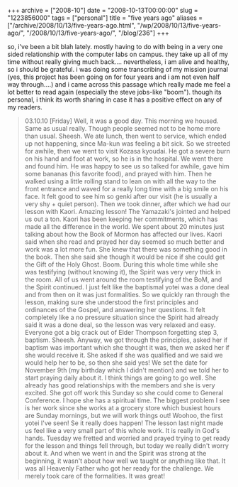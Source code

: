 +++
archive = ["2008-10"]
date = "2008-10-13T00:00:00"
slug = "1223856000"
tags = ["personal"]
title = "five years ago"
aliases = ["/archive/2008/10/13/five-years-ago.html", "/wp/2008/10/13/five-years-ago/", "/2008/10/13/five-years-ago/", "/blog/236"]
+++

so, i've been a bit blah lately. mostly having to do with being in a very
one sided relationship with the computer labs on campus. they take up all
of my time without really giving much back.... nevertheless, i am alive
and healthy, so i should be grateful. i was doing some transcribing of my
mission journal (yes, this project has been going on for four years and
i am not even half way through....) and i came across this passage which
really made me feel a lot better to read again (especially the steve
jobs-like "boom"). though its personal, i think its worth sharing in case
it has a positive effect on any of my readers.

> 03.10.10 [Friday]
Well, it was a good day. This morning we housed. Same as usual really.
Though people seemed not to be home more than usual. Sheesh. We ate lunch,
then went to service, which ended up not happening, since Ma-kun was
feeling a bit sick. So we streeted for awhile, then we went to visit
Kozasa kyoudai. He got a severe burn on his hand and foot at work, so he
is in the hospital. We went there and found him. He was happy to see us so
talked for awhile, gave him some bananas (his favorite food), and prayed
with him. Then he walked using a little rolling stand to lean on with all
the way to the front entrance and waved for a really long time with a big
smile on his face. It felt good to see him so genki after our visit (he is
usually a very shy + quiet person). Then we took dinner, after which we
had our lesson with Kaori. Amazing lesson! The Yamazaki's jointed and
helped us out a ton. Kaori has been keeping her commitments, which has
made all the difference in the world. We spent about 20 minutes just
talking about how the Book of Mormon has affected our lives. Kaori said
when she read and prayed her day seemed so much better and work was a lot
more fun. She knew that there was something good in the book. Then she
said she though it would be nice if she could get the Gift of the Holy
Ghost. Boom. During this whole time while she was testifying (without
knowing it), the Spirit was very very thick in the room. All of us went
around the room testifying of the BoM, and the Spirit continued. I just
felt like the baptismal yotei was a done deal and from then on it was just
formalities. So we quickly ran through the lesson, making sure she
understood the first principles and ordinances of the Gospel, and
answering her questions. It felt completely like a no pressure situation
since the Spirit had already said it was a done deal, so the lesson was
very relaxed and easy. Everyone got a big crack out of Elder Thompson
forgetting step 3, baptism. Sheesh. Anyway, we got through the principles,
asked her if baptism was important which she thought it was, then we asked
her if she would receive it. She asked if she was qualified and we said we
would help her to be, so then she said yes! We set the date for November
9th (my birthday which I didn't mention) and we told her to start praying
daily about it. I think things are going to go well. She already has good
relationships with the members and she is very excited. She got off work
this Sunday so she could come to General Conference. I hope she has
a spiritual time. The biggest problem I see is her work since she works at
a grocery store which busiest hours are Sunday mornings, but we will work
things out! Woohoo, the first yotei I've seen! Se it really does happen!
The lesson last night made us feel like a very small part of this whole
work. It is really in God's hands. Tuesday we fretted and worried and
prayed trying to get ready for the lesson and things fell through, but
today we really didn't worry about it. And when we went in and the Spirit
was strong at the beginning, it wasn't about how well we taught or
anything like that. It was all Heavenly Father who got her ready for the
challenge. We merely took care of the formalities. It was great!

